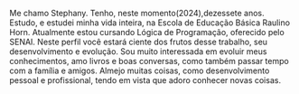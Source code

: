 Me chamo Stephany.
Tenho, neste momento(2024),dezessete anos. 
Estudo, e estudei minha vida inteira, na Escola de Educação Básica Raulino Horn.
Atualmente estou cursando Lógica de Programação, oferecido pelo SENAI.
Neste perfil você estará ciente dos frutos desse trabalho, seu desenvolvimento e evolução.
Sou muito interessada em evoluir meus conhecimentos, amo livros e boas conversas, como também passar tempo com a família e amigos.
Almejo muitas coisas, como desenvolvimento pessoal e profissional, tendo em vista que adoro conhecer novas coisas. 
